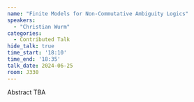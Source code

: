 ```yaml
---
name: "Finite Models for Non-Commutative Ambiguity Logics"
speakers:
  - "Christian Wurm"
categories:
  - Contributed Talk
hide_talk: true
time_start: '18:10'
time_end: '18:35'
talk_date: 2024-06-25
room: J330
---
```


Abstract TBA
